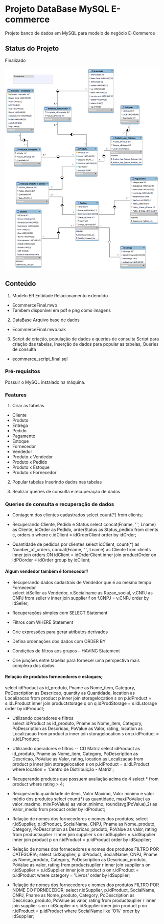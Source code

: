 # Projeto DataBase MySQL E-commerce
Projeto banco de dados em MySQL para modelo de negócio E-Commerce

## Status do Projeto
Finalizado

![Modelo ER Entidade Relacionamento E-commerce](/src/ModeloER_E-commerce_final.png "E-Commerce")

## Conteúdo
1.  Modelo ER Entidade Relacionamento extendido
* EcommerceFinal.mwb
* Tambem disponível em pdf e png como imagens

2.  DataBase
Arquivo base de dados
* EcommerceFinal.mwb.bak

3.  Script de criação, população de dados e queries de consulta
Script para criação das tabelas, Inserção de dados para popular as tabelas, Queries de consulta
* ecommerce_script_final.sql


### Pré-requisitos 
Possuir o MySQL instalado na máquina.

### Features
1. Criar as tabelas
* Cliente
* Produto
* Entrega
* Pedido
* Pagamento
* Estoque
* Fornecedor
* Vendedor
* Produto x Vendedor
* Produto x Pedido
* Produto x Estoque
* Produto x Fornecedor

2. Popular tabelas
Inserindo dados nas tabelas

3. Realizar queries de consulta e recuperação de dados




### Queries de consulta e recuperação de dados
* Contagem dos clientes cadastrados
select count(*) from clients;


* Recuperando Cliente, Pedido e Status
select concat(Fname, ' ', Lname) as Cliente, idOrder as Pedido, orderStatus as Status_pedido
	from clients c, orders o
    where c.idClient = idOrderClient
    order by idOrder;
    
    
    
* Quantidade de pedidos por clientes
select idClient, count(*) as Number_of_orders, concat(Fname, ' ', Lname) as Cliente from clients
					inner join orders ON idClient = idOrderClient
					inner join productOrder on idPOorder = idOrder
                    group by idClient;



#### Algum vendedor também é fornecedor?
* Recuperando dados cadastrais de Vendedor que é ao mesmo tempo Fornecedor                
select idSeller as Vendedor, v.Socialname as Razao_social, v.CNPJ as CNPJ from seller v
				inner join supplier f on f.CNPJ = v.CNPJ
                order by idSeller; 






* Recuperações simples com SELECT Statement
* Filtros com WHERE Statement
* Crie expressões para gerar atributos derivados
* Defina ordenações dos dados com ORDER BY
* Condições de filtros aos grupos – HAVING Statement
* Crie junções entre tabelas para fornecer uma perspectiva mais complexa dos dados



#### Relação de produtos fornecedores e estoques;
select idProduct as id_produto, Pname as Nome_item, Category, PoDescription as Descricao, quantity as Quantidade, location as Localizacao from  product p
			inner join storagelocation s on p.idProduct = s.idLProduct
            inner join productstorage q on q.idProdStorage = s.idLstorage
            order by idProduct; 


     
* Utilizando operadores e filtros            
select idProduct as id_produto, Pname as Nome_item, Category, PoDescription as Descricao, PoValue as Valor, rating, location as Localizacao
			from  product p
			inner join storagelocation s on p.idProduct = s.idLProduct; 



* Utilizando operadores e filtros -- CD Matriz
select idProduct as id_produto, Pname as Nome_item, Category, PoDescription as Descricao, PoValue as Valor, rating, location as Localizacao
			from  product p
			inner join storagelocation s on p.idProduct = s.idLProduct
            where location = 'Centro de Distribuição - Matriz'; 


* Recuperando produtos que possuem avaliação acima de 4
select * from product where rating > 4;


* Recuperando quantidade de itens, Valor Maximo, Valor mínimo e valor médio dos produtos
select count(*) as quantidade, max(PoValue) as valor_maximo, min(PoValue) as valor_minimo,
    round(avg(PoValue),2) as Valor_medio from product
    order by idProduct;




* Relação de nomes dos fornecedores e nomes dos produtos;
select r.idSupplier, p.idProduct, SocialName, CNPJ, Pname as Nome_produto, Category, PoDescription as Descricao_produto, PoValue as valor, rating
	from productsuplier r
	inner join supplier s on r.idSupplier = s.idSupplier
	inner join product p on r.idProduct = p.idProduct
    order by idSupplier;





* Relação de nomes dos fornecedores e nomes dos produtos FILTRO POR CATEGORIA;
select r.idSupplier, p.idProduct, SocialName, CNPJ, Pname as Nome_produto, Category, PoDescription as Descricao_produto, PoValue as valor, rating
	from productsuplier r
	inner join supplier s on r.idSupplier = s.idSupplier
	inner join product p on r.idProduct = p.idProduct
    where category = 'Livros'
    order by idSupplier;




* Relação de nomes dos fornecedores e nomes dos produtos FILTRO POR NOME DO FORNECEDOR;
select r.idSupplier, p.idProduct, SocialName, CNPJ, Pname as Nome_produto, Category, PoDescription as Descricao_produto, PoValue as valor, rating
	from productsuplier r
	inner join supplier s on r.idSupplier = s.idSupplier
	inner join product p on r.idProduct = p.idProduct
    where SocialName like 'O%'
    order by idSupplier;

